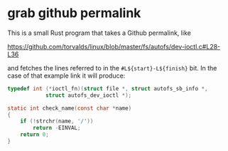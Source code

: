 # grab github permalink

This is a small Rust program that takes a Github permalink, like

https://github.com/torvalds/linux/blob/master/fs/autofs/dev-ioctl.c#L28-L36

and fetches the lines referred to in the `#L${start}-L${finish}` bit. In the case
of that example link it will produce:

```c
typedef int (*ioctl_fn)(struct file *, struct autofs_sb_info *,
			struct autofs_dev_ioctl *);

static int check_name(const char *name)
{
	if (!strchr(name, '/'))
		return -EINVAL;
	return 0;
}
```
